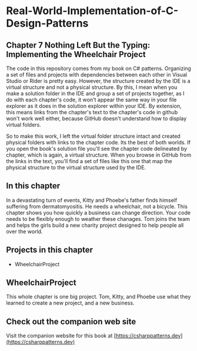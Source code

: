 # Real-World-Implementation-of-C-Design-Patterns
## Chapter 7 Nothing Left But the Typing:  Implementing the Wheelchair Project
The code in this repository comes from my book on C# patterns.  Organizing a set of files and projects
with dependencies between each other in Visual Studio or Rider is pretty easy.  However, the structure
created by the IDE is a virtual structure and not a physical structure.  By this, I mean when you make a solution
folder in the IDE and group a set of projects together, as I do with each chapter's code, it won't appear
the same way in your file explorer as it does in the solution explorer within your IDE.  By extension, this means
links from the chapter's text to the chapter's code in github won't work well either, because GitHub doesn't understand how
to display virtual folders.

So to make this work, I left the virtual folder structure intact and created physical folders with links to the
chapter code.  Its the best of both worlds.  If you open the book's solution file you'll see the chapter code
delineated by chapter, which is again, a virtual structure.  When you browse in GitHub from the links in the text,
you'll find a set of files like this one that map the physical structure to the virtual structure used by the IDE.

## In this chapter
In a devastating turn of events, Kitty and Phoebe's father finds himself suffering from dermatomyositis.  He needs a wheelchair, not a bicycle.  This chapter shows you how quickly a business can change direction.  Your code needs to be flexibly enough to weather these chanages.  Tom joins the team and helps the girls build a new charity project designed to help people all over the world.

## Projects in this chapter
* WheelchairProject

## WheelchairProject
This whole chapter is one big project.  Tom, Kitty, and Phoebe use what they learned to create a new project, and a new business.

## Check out the companion web site
Visit the companion website for this book at [https://csharppatterns.dev](https://csharppatterns.dev)